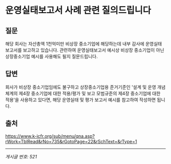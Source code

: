 # 운영실태보고서 사례 관련 질의드립니다

## 질문
해당 회사는 자산총액 1천억미만 비상장 중소기업에 해당하는데
내부 감사에 운영실태보고서를 보고하고 있습니다.
관련하여 운영실태보고서 예시상 비상장 중소기업이 아닌 상장중소기업 예시를 사용해도 될지 질문드립니다.

## 답변
회사가 비상장 중소기업임에도 불구하고 상장중소기업용 준거기준인 '설계 및 운영 개념체계의 제4장 중소기업에 대한 적용/평가 및 보고 모범규준의 제4장 중소기업에 대한 적용'을 사용하고 있다면, 해당 운영실태 및 평가 보고서 예시를 참고하여 작성하면 됩니다.

## 출처
https://www.k-icfr.org/sub/menu/qna.asp?rWork=TblRead&rNo=735&rGotoPage=22&rSchText=&rType=1

---
*게시글 번호: 521*
